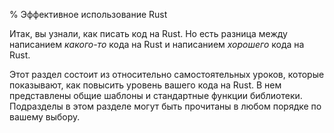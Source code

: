 % Эффективное использование Rust

Итак, вы узнали, как писать код на Rust. Но есть разница между написанием
*какого-то* кода на Rust и написанием *хорошего* кода на Rust.

Этот раздел состоит из относительно самостоятельных уроков, которые показывают,
как повысить уровень вашего кода на Rust. В нем представлены общие шаблоны и
стандартные функции библиотеки. Подразделы в этом разделе могут быть прочитаны в
любом порядке по вашему выбору.
